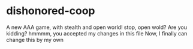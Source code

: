 # dishonored-coop
A new AAA game, with stealth and open world!
stop, open wold? Are you kidding?
hmmmm, you accepted my changes in this file
Now, I finally can change this by my own
